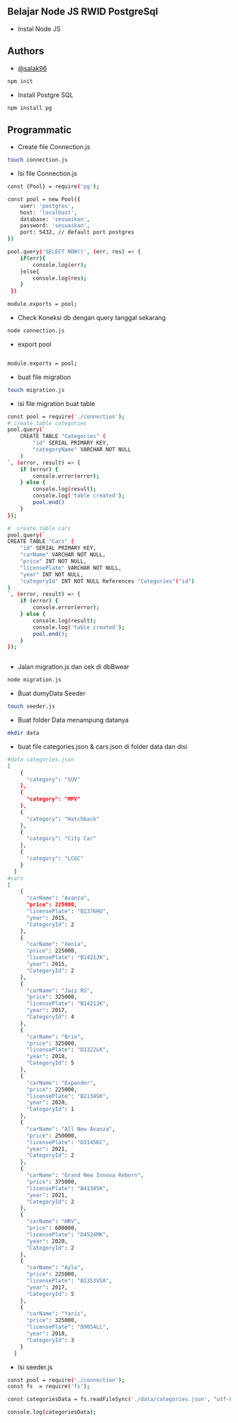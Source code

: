 ## Belajar Node JS RWID PostgreSql

-   Instal Node JS

## Authors

- [@salak96](https://github.com/salak96)

```bash
npm init
```

-   Install Postgre SQL

```bash
npm install pg
```

## Programmatic
- Create file Connection.js

```bash
touch connection.js
```

-   Isi file Connection.js

```bash
const {Pool} = require('pg');

const pool = new Pool({
    user: 'postgres',
    host: 'localhost',
    database: 'sesuaikan',
    password: 'sesuaikan',
    port: 5432, // default port postgres
})

pool.query('SELECT NOW()', (err, res) => {
    if(err){
        console.log(err);
    }else{
        console.log(res);
    }
 })

module.exports = pool;
```

-   Check Koneksi db dengan query tanggal sekarang

```bash
node connection.js
```

-   export pool

```bash

module.exports = pool;
```

-   buat file migration

```bash
touch migration.js
```

-   isi file migration buat table

```bash
const pool = require('./connection');
# create table categories
pool.query(`
    CREATE TABLE "Categories" (
        "id" SERIAL PRIMARY KEY,
        "categoryName" VARCHAR NOT NULL
    )
`, (error, result) => {
    if (error) {
        console.error(error);
    } else {
        console.log(result);
        console.log('table created');
        pool.end()
    }
});

#  create table cars
pool.query(`
CREATE TABLE "Cars" (
    "id" SERIAL PRIMARY KEY,
    "carName" VARCHAR NOT NULL,
    "price" INT NOT NULL,
    "licensePlate" VARCHAR NOT NULL,
    "year" INT NOT NULL,
    "categoryId" INT NOT NULL References "Categories"("id")
)
`, (error, result) => {
    if (error) {
        console.error(error);
    } else {
        console.log(result);
        console.log('table created');
        pool.end();
    }
});



```

-   Jalan migration.js dan cek di dbBwear

```bash
node migration.js

```

-   Buat dumyData Seeder

```bash
touch seeder.js
```

-   Buat folder Data menampung datanya

```bash
mkdir data
```

-   buat file categories.json & cars.json di folder data dan disi

```bash
#data categories.json
[
    {
      "category": "SUV"
    },
    {
      "category": "MPV"
    },
    {
      "category": "Hatchback"
    },
    {
      "category": "City Car"
    },
    {
      "category": "LCGC"
    }
  ]
#cars
[
    {
      "carName": "Avanza",
      "price": 225000,
      "licensePlate": "B1376HU",
      "year": 2015,
      "CategoryId": 2
    },
    {
      "carName": "Xenia",
      "price": 225000,
      "licensePlate": "B1421JK",
      "year": 2015,
      "CategoryId": 2
    },
    {
      "carName": "Jazz RS",
      "price": 325000,
      "licensePlate": "B1421JK",
      "year": 2017,
      "CategoryId": 4
    },
    {
      "carName": "Brio",
      "price": 325000,
      "licensePlate": "D1322LK",
      "year": 2018,
      "CategoryId": 5
    },
    {
      "carName": "Expander",
      "price": 225000,
      "licensePlate": "B2134SK",
      "year": 2020,
      "CategoryId": 1
    },
    {
      "carName": "All New Avanza",
      "price": 250000,
      "licensePlate": "D3145KC",
      "year": 2021,
      "CategoryId": 2
    },
    {
      "carName": "Grand New Innova Reborn",
      "price": 375000,
      "licensePlate": "B4134SK",
      "year": 2021,
      "CategoryId": 2
    },
    {
      "carName": "HRV",
      "price": 600000,
      "licensePlate": "D4524MK",
      "year": 2020,
      "CategoryId": 2
    },
    {
      "carName": "Ayla",
      "price": 225000,
      "licensePlate": "B1353VSA",
      "year": 2017,
      "CategoryId": 5
    },
    {
      "carName": "Yaris",
      "price": 325000,
      "licensePlate": "D9054LL",
      "year": 2018,
      "CategoryId": 3
    }
  ]
```

-   Isi seeder.js

```bash
const pool = require('./connection');
const fs  = require('fs');

const categoriesData = fs.readFileSync('./data/categories.json', "utf-8");

console.log(categoriesData);



```
